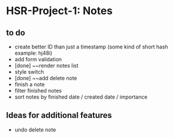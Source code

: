 # HSR-Project-1: Notes

## to do
- create better ID than just a timestamp (some kind of short hash example: hj48i)
- add form validation
- [done] ~~render notes list
- style switch
- [done] ~~add delete note
- finish a note
- filter finished notes
- sort notes by finished date / created date / importance

## Ideas for additional features
- undo delete note

